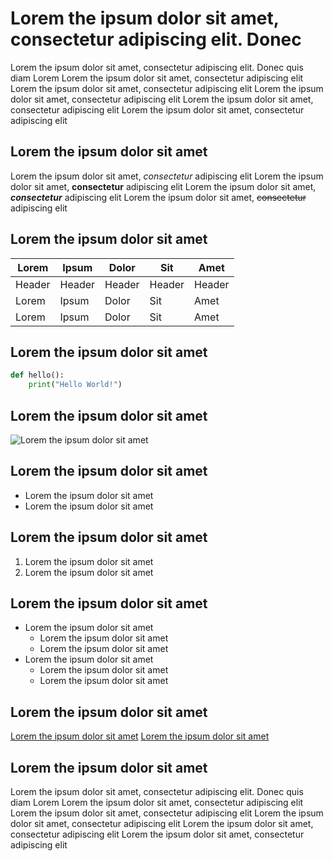 # Lorem the ipsum dolor sit amet, consectetur adipiscing elit. Donec

Lorem the ipsum dolor sit amet, consectetur adipiscing elit. Donec quis diam Lorem Lorem the ipsum dolor sit amet, consectetur adipiscing elit Lorem the ipsum dolor sit amet, consectetur adipiscing elit
Lorem the ipsum dolor sit amet, consectetur adipiscing elit Lorem the ipsum dolor sit amet, consectetur adipiscing elit Lorem the ipsum dolor sit amet, consectetur adipiscing elit

## Lorem the ipsum dolor sit amet

Lorem the ipsum dolor sit amet, _consectetur_ adipiscing elit Lorem the ipsum dolor sit amet, **consectetur** adipiscing elit Lorem the ipsum dolor sit amet, **_consectetur_** adipiscing elit
Lorem the ipsum dolor sit amet, ~~consectetur~~ adipiscing elit

## Lorem the ipsum dolor sit amet

| Lorem  | Ipsum  | Dolor  | Sit    | Amet   |
| ------ | ------ | ------ | ------ | ------ |
| Header | Header | Header | Header | Header |
| Lorem  | Ipsum  | Dolor  | Sit    | Amet   |
| Lorem  | Ipsum  | Dolor  | Sit    | Amet   |

## Lorem the ipsum dolor sit amet

```python
def hello():
    print("Hello World!")
```

## Lorem the ipsum dolor sit amet

![Lorem the ipsum dolor sit amet](https://via.placeholder.com/150)

## Lorem the ipsum dolor sit amet

-  Lorem the ipsum dolor sit amet
-  Lorem the ipsum dolor sit amet

## Lorem the ipsum dolor sit amet

1. Lorem the ipsum dolor sit amet
2. Lorem the ipsum dolor sit amet

## Lorem the ipsum dolor sit amet

-  Lorem the ipsum dolor sit amet
   -  Lorem the ipsum dolor sit amet
   -  Lorem the ipsum dolor sit amet
-  Lorem the ipsum dolor sit amet
   -  Lorem the ipsum dolor sit amet
   -  Lorem the ipsum dolor sit amet

## Lorem the ipsum dolor sit amet

[Lorem the ipsum dolor sit amet](https://www.google.com)
[Lorem the ipsum dolor sit amet][1]

[1]: https://www.google.com

## Lorem the ipsum dolor sit amet

Lorem the ipsum dolor sit amet, consectetur adipiscing elit. Donec quis diam Lorem Lorem the ipsum dolor sit amet, consectetur adipiscing elit Lorem the ipsum dolor sit amet, consectetur adipiscing elit
Lorem the ipsum dolor sit amet, consectetur adipiscing elit Lorem the ipsum dolor sit amet, consectetur adipiscing elit Lorem the ipsum dolor sit amet, consectetur adipiscing elit
